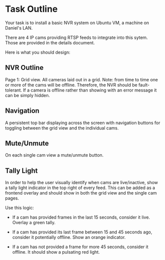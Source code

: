 # Task Outline

Your task is to install a basic NVR system on Ubuntu VM, a machine on Daniel's LAN.

There are 4 IP cams providing RTSP feeds to integrate into this sytem. Those are provided in the details document. 

Here is what you should design:

## NVR Outline

Page 1: Grid view. All cameras laid out in a grid. Note: from time to time one or more of the cams will be offline. Therefore, the NVR should be fault-tolerant. If a camera is offline rather than showing with an error message it can be simply hidden. 

## Navigation

A persistent top bar displaying across the screen with navigation buttons for toggling between the grid view and the individual cams.

## Mute/Unmute

On each single cam view a mute/unmute button.

## Tally Light

In order to help the user visually identify when cams are live/inactive, show a tally light indicator in the top right of every feed. This can be added as a frontend overlay and should show in both the grid view and the single cam pages.

Use this logic:

- If a cam has provided frames in the last 15 seconds, consider it live. Overlay a green tally.

- If a cam has provided its last frame between 15 and 45 seconds ago, consider it potentially offline. Show an orange indicator.

- If a cam has not provided a frame for more 45 seconds, consider it offline. It should show a pulsating red light. 